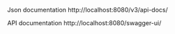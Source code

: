 
Json documentation
http://localhost:8080/v3/api-docs/

API documentation
http://localhost:8080/swagger-ui/

